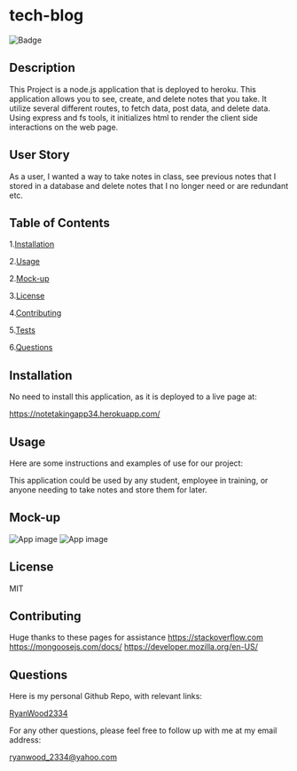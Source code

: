 # tech-blog

![Badge](https://img.shields.io/static/v1?label=License&message=MIT&color=<GREEN>)

## Description

This Project is a node.js application that is deployed to heroku. This application allows you to see, create, and delete notes that you take. It utilize several different routes, to fetch data, post data, and delete data. Using express and fs tools, it initializes html to render the client side interactions on the web page.

## User Story

As a user, I wanted a way to take notes in class, see previous notes that I stored in a database and delete notes that I no longer need or are redundant etc.

## Table of Contents

1.[Installation](#installation)

2.[Usage](#usage)

2.[Mock-up](#mockup)

3.[License](#license)

4.[Contributing](#contributing)

5.[Tests](#tests)

6.[Questions](#questions)

## Installation

No need to install this application, as it is deployed to a live page at:

https://notetakingapp34.herokuapp.com/

## Usage

Here are some instructions and examples of use for our project:

This application could be used by any student, employee in training, or anyone needing to take notes and store them for later.

## Mock-up

![App image](./assets/11-express-homework-demo-01.png)
![App image](./assets/11-express-homework-demo-02.png)

## License

MIT

## Contributing

Huge thanks to these pages for assistance
https://stackoverflow.com
https://mongoosejs.com/docs/
https://developer.mozilla.org/en-US/

## Questions

Here is my personal Github Repo, with relevant links:

[RyanWood2334](https://github.com/RyanWood2334)

For any other questions, please feel free to follow up with me at my email address:

ryanwood_2334@yahoo.com
